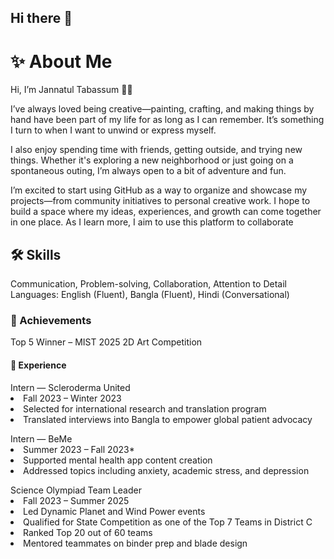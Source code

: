 ## Hi there 👋

<div> 

<h1>✨ About Me </h1>
<p> Hi, I’m Jannatul Tabassum 👋🏽</p>  
<p>I’ve always loved being creative—painting, crafting, and making things by hand have been part of my life for as long as I can remember. It’s something I turn to when I want to unwind or express myself.</p>

<p>I also enjoy spending time with friends, getting outside, and trying new things. Whether it's exploring a new neighborhood or just going on a spontaneous outing, I’m always open to a bit of adventure and fun.</p>
<p> I’m excited to start using GitHub as a way to organize and showcase my projects—from community initiatives to personal creative work. I hope to build a space where my ideas, experiences, and growth can come together in one place. As I learn more, I aim to use this platform to collaborate</p>

  
  <h2> 🛠️ Skills </h2>
<p> Communication, Problem-solving, Collaboration, Attention to Detail  
 Languages: English (Fluent), Bangla (Fluent), Hindi (Conversational) </p>

  <h3> 🏅 Achievements </h3>
  <p>  Top 5 Winner – MIST 2025 2D Art Competition</p>

  <h4>💼 Experience </h4>
  <url> Intern — Scleroderma United
    <li> Fall 2023 – Winter 2023 </li> 
  <li> Selected for international research and translation program  </li>
    <li>  Translated interviews into Bangla to empower global patient advocacy </li>
  </url>
<p> </p>
  <url> Intern — BeMe
  <li>Summer 2023 – Fall 2023* </li> 
  <li>Supported mental health app content creation  </li> 
  <li>Addressed topics including anxiety, academic stress, and depression </li> 
  </url>
<p> </p>
  <url> Science Olympiad Team Leader
  <li>Fall 2023 – Summer 2025 </li>
  <li>Led Dynamic Planet and Wind Power events </li>
  <li> Qualified for State Competition as one of the Top 7 Teams in District C  </li>
  <li> Ranked Top 20 out of 60 teams  </li>
  <li>Mentored teammates on binder prep and blade design </li> </url>
  
</div>

